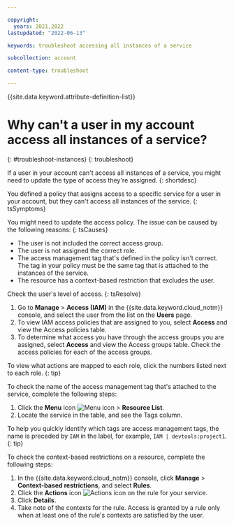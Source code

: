 ```yaml
---

copyright:
  years: 2021,2022
lastupdated: "2022-06-13"

keywords: troubleshoot accessing all instances of a service

subcollection: account

content-type: troubleshoot

---
```


{{site.data.keyword.attribute-definition-list}}

# Why can't a user in my account access all instances of a service?
{: #troubleshoot-instances}
{: troubleshoot}

If a user in your account can't access all instances of a service, you might need to update the type of access they're assigned.
{: shortdesc}

You defined a policy that assigns access to a specific service for a user in your account, but they can't access all instances of the service.
{: tsSymptoms}
   
You might need to update the access policy. The issue can be caused by the following reasons:
{: tsCauses}

* The user is not included the correct access group.
* The user is not assigned the correct role.
* The access management tag that's defined in the policy isn't correct. The tag in your policy must be the same tag that is attached to the instances of the service.
* The resource has a context-based restriction that excludes the user.

Check the user's level of access.
{: tsResolve}

1. Go to **Manage** > **Access (IAM)** in the {{site.data.keyword.cloud_notm}} console, and select the user from the list on the **Users** page.
2. To view IAM access policies that are assigned to you, select **Access** and view the Access policies table. 
3. To determine what access you have through the access groups you are assigned, select **Access** and view the Access groups table. Check the access policies for each of the access groups.

To view what actions are mapped to each role, click the numbers listed next to each role.
{: tip}

To check the name of the access management tag that's attached to the service, complete the following steps: 

1. Click the **Menu** icon ![Menu icon](../icons/icon_hamburger.svg "Menu") > **Resource List**.
2. Locate the service in the table, and see the Tags column. 

To help you quickly identify which tags are access management tags, the name is preceded by `IAM` in the label, for example, `IAM | devtools:project1`. 
{: tip}

To check the context-based restrictions on a resource, complete the following steps: 

1. In the {{site.data.keyword.cloud_notm}} console, click **Manage** > **Context-based restrictions**, and select **Rules**.
1. Click the **Actions** icon ![Actions icon](../icons/action-menu-icon.svg "Actions") on the rule for your service. 
1. Click **Details**. 
1. Take note of the contexts for the rule. Access is granted by a rule only when at least one of the rule's contexts are satisfied by the user.
